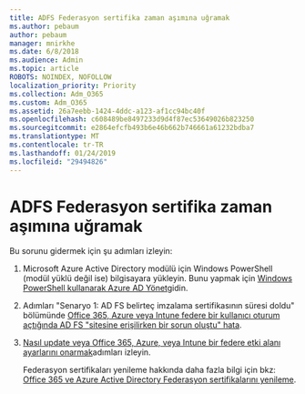 ```yaml
---
title: ADFS Federasyon sertifika zaman aşımına uğramak
ms.author: pebaum
author: pebaum
manager: mnirkhe
ms.date: 6/8/2018
ms.audience: Admin
ms.topic: article
ROBOTS: NOINDEX, NOFOLLOW
localization_priority: Priority
ms.collection: Adm_O365
ms.custom: Adm_O365
ms.assetid: 26a7eebb-1424-4ddc-a123-af1cc94bc40f
ms.openlocfilehash: c608489be8497233d9d4f87ec53649026b823250
ms.sourcegitcommit: e2864efcfb493b6e46b662b746661a61232bdba7
ms.translationtype: MT
ms.contentlocale: tr-TR
ms.lasthandoff: 01/24/2019
ms.locfileid: "29494826"
---
```

# <a name="adfs-federation-certificate-expiring"></a>ADFS Federasyon sertifika zaman aşımına uğramak

Bu sorunu gidermek için şu adımları izleyin:
  
1. Microsoft Azure Active Directory modülü için Windows PowerShell (modül yüklü değil ise) bilgisayara yükleyin. Bunu yapmak için [Windows PowerShell kullanarak Azure AD Yönet](https://aka.ms/aadposh)gidin.
    
2. Adımları "Senaryo 1: AD FS belirteç imzalama sertifikasının süresi doldu" bölümünde [Office 365, Azure veya Intune federe bir kullanıcı oturum açtığında AD FS "sitesine erişilirken bir sorun oluştu" hata](https://support.microsoft.com/en-us/help/2713898/there-was-a-problem-accessing-the-site-error-from-ad-fs-when-a-federat).
    
3. [Nasıl update veya Office 365, Azure, veya Intune bir federe etki alanı ayarlarını onarmak](https://support.microsoft.com/en-us/help/2647048/how-to-update-or-repair-the-settings-of-a-federated-domain-in-office-3)adımları izleyin.
    
    Federasyon sertifikaları yenileme hakkında daha fazla bilgi için bkz: [Office 365 ve Azure Active Directory Federasyon sertifikalarını yenileme](https://docs.microsoft.com/en-us/azure/active-directory/connect/active-directory-aadconnect-o365-certs).
    

